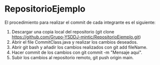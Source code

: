 # RepositorioEjemplo

El procedimiento para realizar el commit de cada integrante es el siguiente:

1. Descargar una copia local del repositorio (git clone https://github.com/Grupo-YSDDJ-mintic/RepositorioEjemplo.git)
2. Abrir el file CommitClass.java y realizar los cambios deseados.
3. Abrir git bash y añadir los cambios realizados con git add fileName.
4. Hacer commit de los cambios con git commit -m "Mensaje aquí".
5. Subir los cambios al repositorio remoto, git push origin main.
